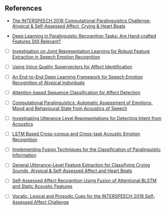 
<h2> References </h2>

 
* [The INTERSPEECH 2018 Computational Paralinguistics Challenge: Atypical & Self-Assessed Affect, Crying & Heart Beats](https://www.isca-speech.org/archive/Interspeech_2018/pdfs/0051.pdf) 

* [Deep Learning in Paralinguistic Recognition Tasks: Are Hand-crafted Features Still Relevant?](https://www.isca-speech.org/archive/Interspeech_2018/pdfs/1238.pdf) 

- [ ] [Investigation on Joint Representation Learning for Robust Feature Extraction in Speech Emotion Recognition](https://www.isca-speech.org/archive/Interspeech_2018/pdfs/1832.pdf)

- [ ] [Using Voice Quality Supervectors for Affect Identification](https://www.isca-speech.org/archive/Interspeech_2018/pdfs/1401.pdf)

- [ ] [An End-to-End Deep Learning Framework for Speech Emotion Recognition of Atypical Individuals](https://www.isca-speech.org/archive/Interspeech_2018/pdfs/2581.pdf)

- [ ] [Attention-based Sequence Classification for Affect Detection](https://www.isca-speech.org/archive/Interspeech_2018/pdfs/1610.pdf)

- [ ] [Computational Paralinguistics: Automatic Assessment of Emotions, Mood and Behavioural State from Acoustics of Speech](https://www.isca-speech.org/archive/Interspeech_2018/pdfs/2019.pdf)

- [ ] [Investigating Utterance Level Representations for Detecting Intent from Acoustics](https://www.isca-speech.org/archive/Interspeech_2018/pdfs/2149.pdf)

- [ ] [LSTM Based Cross-corpus and Cross-task Acoustic Emotion Recognition](https://www.isca-speech.org/archive/Interspeech_2018/pdfs/2298.pdf)

- [ ] [Implementing Fusion Techniques for the Classification of Paralinguistic Information](https://www.isca-speech.org/archive/Interspeech_2018/pdfs/2360.pdf)

- [ ] [General Utterance-Level Feature Extraction for Classifying Crying Sounds, Atypical & Self-Assessed Affect and Heart Beats](https://www.isca-speech.org/archive/Interspeech_2018/pdfs/1076.pdf)

- [ ] [Self-Assessed Affect Recognition Using Fusion of Attentional BLSTM and Static Acoustic Features](https://www.isca-speech.org/archive/Interspeech_2018/pdfs/2261.pdf)

- [ ] [Vocalic, Lexical and Prosodic Cues for the INTERSPEECH 2018 Self-Assessed Affect Challenge](https://www.isca-speech.org/archive/Interspeech_2018/pdfs/1331.pdf)

